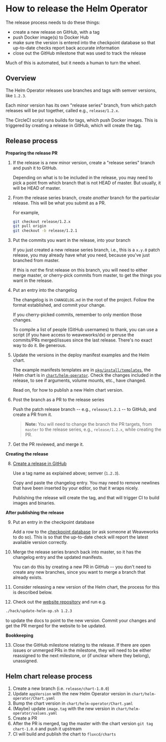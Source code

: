 # How to release the Helm Operator

The release process needs to do these things:

 - create a new release on GitHub, with a tag
 - push Docker image(s) to Docker Hub
 - make sure the version is entered into the checkpoint database so that up-to-date checks report back accurate information
 - close out the GitHub milestone that was used to track the release

Much of this is automated, but it needs a human to turn the wheel.

## Overview

The Helm Operator releases use branches and tags with semver versions, like `1.2.3`.

Each minor version has its own "release series" branch, from which patch releases will be put together, called e.g., `release/1.2.x`.

The CircleCI script runs builds for tags, which push Docker images. This is triggered by creating a release in GitHub, which will create the tag.

## Release process

**Preparing the release PR**

1. If the release is a new minor version, create a "release series" branch and push it to GitHub.

    Depending on what is to be included in the release, you may need to pick a point from which branch that is not HEAD of master. But usually, it will be HEAD of master.

2. From the release series branch, create _another_ branch for the particular release. This will be what you submit as a PR.

    For example,

    ```sh
    git checkout release/1.2.x
    git pull origin
    git checkout -b release/1.2.1
    ```

3. Put the commits you want in the release, into your branch

    If you just created a new release series branch, i.e., this is a `x.y.0` patch release, you may already have what you need, because you've just branched from master.

    If this is _not_ the first release on this branch, you will need to either merge master, or cherry-pick commits from master, to get the things you want in the release.

4. Put an entry into the changelog

    The changelog is in `CHANGELOG.md` in the root of the project. Follow the format established, and commit your
change.

    If you cherry-picked commits, remember to only mention those changes.

    To compile a list of people (GitHub usernames) to thank, you can use a script (if you have access to weaveworks/dx) or peruse the commits/PRs merged/issues since the last release. There's no exact way to do it. Be generous.

5. Update the versions in the deploy manifest examples and the Helm chart.

    The example manifests templates are in [`pkg/install/templates`](./../pkg/install/templates/), the Helm chart is in [`chart/helm-operator`](./../chart/helm-operator). Check the changes included in the release, to see if arguments, volume mounts, etc., have changed.

    Read on, for how to publish a new Helm chart version.

6. Post the branch as a PR to the release series

    Push the patch release branch -- e.g., `release/1.2.1` -- to GitHub, and create a PR from it.

    > **Note:** You will need to change the branch the PR targets, from `master` to the release series, e.g., `release/1.2.x`, while creating the PR.

7. Get the PR reviewed, and merge it.

**Creating the release**

8. [Create a release in GitHub](https://github.com/fluxcd/helm-operator/releases/new)

    Use a tag name as explained above; semver (`1.2.3`).

    Copy and paste the changelog entry. You may need to remove newlines that have been inserted by your editor, so that it wraps nicely.

    Publishing the release will create the tag, and that will trigger CI to build images and binaries.

**After publishing the release**

9. Put an entry in the checkpoint database

    Add a row to the [checkpoint database](https://checkpoint-api.weave.works/admin) (or ask someone at Weaveworks to do so). This is so that the up-to-date check will report the latest available version correctly.

10. Merge the release series branch back into master, so it has the changelog entry and the updated manifests.

    You can do this by creating a new PR in GitHub -- you don't need to create any new branches, since you want to merge a branch that already exists.
    
11. Consider releasing a new version of the Helm chart, the process for this is described below.

12. Check out the [website repository](https://github.com/fluxcd/website) and run e.g.

```sh
./hack/update-helm-op.sh 1.2.3
```

to update the docs to point to the new version. Commit your changes and get the PR merged for the website to be updated.

**Bookkeeping**

13. Close the GitHub milestone relating to the release. If there are open issues or unmerged PRs in the milestone, they will need to be either reassigned to the next milestone, or (if unclear where they belong), unassigned.

## Helm chart release process

1. Create a new branch (i.e. `release/chart-1.0.0`)
2. Update `appVersion` with the new Helm Operator version in `chart/helm-operator/Chart.yaml`
3. Bump the chart version in `chart/helm-operator/Chart.yaml`
4. (Maybe) update `image.tag` with the new version in `chart/helm-operator/values.yaml`
6. Create a PR
7. After the PR is merged, tag the master with the chart version `git tag chart-1.0.0` and push it upstream
8. CI will build and publish the chart to `fluxcd/charts`
